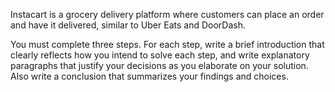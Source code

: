 Instacart is a grocery delivery platform where customers can place an order and have it delivered, similar to Uber Eats and DoorDash.

You must complete three steps. For each step,  write a brief introduction that clearly reflects how you intend to solve each step, and write explanatory paragraphs that justify your decisions as you elaborate on your solution. Also write a conclusion that summarizes your findings and choices.